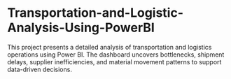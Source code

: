# Transportation-and-Logistic-Analysis-Using-PowerBI
This project presents a detailed analysis of transportation and logistics operations using Power BI. The dashboard uncovers bottlenecks, shipment delays, supplier inefficiencies, and material movement patterns to support data-driven decisions.
